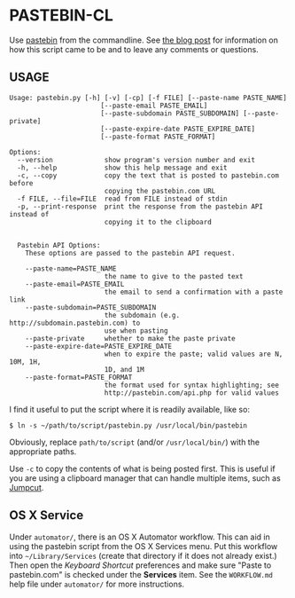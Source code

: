# PASTEBIN-CL

Use [pastebin][pb] from the commandline. See [the blog post][bp] for information on how this script came
to be and to leave any comments or questions.

[pb]: http://pastebin.com/
[bp]: http://www.thomasupton.com/blog/2010/12/pastebin-from-the-commandline/


## USAGE

    Usage: pastebin.py [-h] [-v] [-cp] [-f FILE] [--paste-name PASTE_NAME]
                           [--paste-email PASTE_EMAIL]
                           [--paste-subdomain PASTE_SUBDOMAIN] [--paste-private]
                           [--paste-expire-date PASTE_EXPIRE_DATE]
                           [--paste-format PASTE_FORMAT]

    Options:
      --version             show program's version number and exit
      -h, --help            show this help message and exit
      -c, --copy            copy the text that is posted to pastebin.com before
                            copying the pastebin.com URL
      -f FILE, --file=FILE  read from FILE instead of stdin
      -p, --print-response  print the response from the pastebin API instead of
                            copying it to the clipboard


      Pastebin API Options:
        These options are passed to the pastebin API request.

        --paste-name=PASTE_NAME
                            the name to give to the pasted text
        --paste-email=PASTE_EMAIL
                            the email to send a confirmation with a paste link
        --paste-subdomain=PASTE_SUBDOMAIN
                            the subdomain (e.g. http://subdomain.pastebin.com) to
                            use when pasting
        --paste-private     whether to make the paste private
        --paste-expire-date=PASTE_EXPIRE_DATE
                            when to expire the paste; valid values are N, 10M, 1H,
                            1D, and 1M
        --paste-format=PASTE_FORMAT
                            the format used for syntax highlighting; see
                            http://pastebin.com/api.php for valid values

I find it useful to put the script where it is readily available, like so:

    $ ln -s ~/path/to/script/pastebin.py /usr/local/bin/pastebin

Obviously, replace `path/to/script` (and/or `/usr/local/bin/`) with the appropriate paths.

Use `-c` to copy the contents of what is being posted first. This is useful if you are using a clipboard manager that can handle multiple items, such as [Jumpcut][jc].

[jc]: http://jumpcut.sourceforge.net/

## OS X Service

Under `automator/`, there is an OS X Automator workflow. This can aid in using the pastebin script from the OS X Services menu. Put this workflow into `~/Library/Services` (create that directory if it does not already exist.) Then open the *Keyboard Shortcut* preferences and make sure "Paste to pastebin.com" is checked under the **Services** item. See the `WORKFLOW.md` help file under `automator/` for more instructions.

